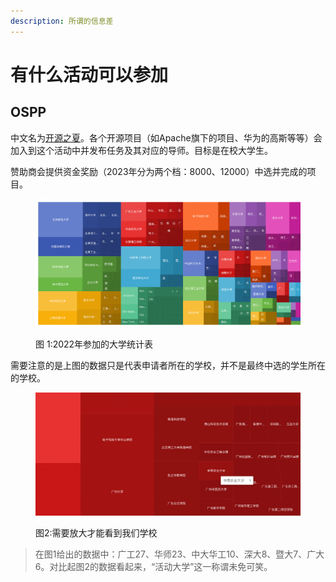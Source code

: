 ```yaml
---
description: 所谓的信息差
---
```


# 有什么活动可以参加

## OSPP

中文名为[开源之夏](https://summer-ospp.ac.cn/2022/#/homepage)。各个开源项目（如Apache旗下的项目、华为的高斯等等）会加入到这个活动中并发布任务及其对应的导师。目标是在校大学生。

赞助商会提供资金奖励（2023年分为两个档：8000、12000）中选并完成的项目。

<figure><img src="../.gitbook/assets/image (1) (1).png" alt=""><figcaption><p>图 1:2022年参加的大学统计表</p></figcaption></figure>

需要注意的是上图的数据只是代表申请者所在的学校，并不是最终中选的学生所在的学校。

<figure><img src="../.gitbook/assets/image (2).png" alt=""><figcaption><p>图2:需要放大才能看到我们学校</p></figcaption></figure>

> 在图1给出的数据中：广工27、华师23、中大华工10、深大8、暨大7、广大6。对比起图2的数据看起来，“活动大学”这一称谓未免可笑。
